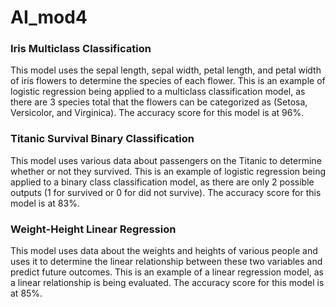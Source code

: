 # AI_mod4

### Iris Multiclass Classification
This model uses the sepal length, sepal width, petal length, and petal width of iris flowers to determine the species of each flower. 
This is an example of logistic regression being applied to a multiclass classification model, as there are 3 species total that the 
flowers can be categorized as (Setosa, Versicolor, and Virginica). The accuracy score for this model is at 96%.

### Titanic Survival Binary Classification
This model uses various data about passengers on the Titanic to determine whether or not they survived. This is an example of 
logistic regression being applied to a binary class classification model, as there are only 2 possible outputs (1 for survived or 0 for did not survive). 
The accuracy score for this model is at 83%.

### Weight-Height Linear Regression
This model uses data about the weights and heights of various people and uses it to determine the linear relationship between these
two variables and predict future outcomes. This is an example of a linear regression model, as a linear relationship is being evaluated. 
The accuracy score for this model is at 85%.
